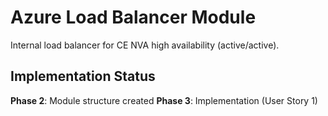 # Azure Load Balancer Module

Internal load balancer for CE NVA high availability (active/active).

## Implementation Status

**Phase 2**: Module structure created
**Phase 3**: Implementation (User Story 1)
